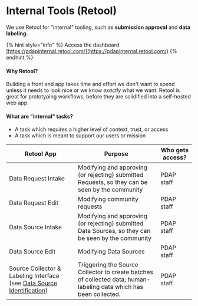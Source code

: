 # Internal Tools (Retool)

We use Retool for "internal" tooling, such as **submission approval** and **data labeling.**

{% hint style="info" %}
Access the dashboard [https://pdapinternal.retool.com/](https://pdapinternal.retool.com/)
{% endhint %}

#### **Why Retool?**

Building a front end app takes time and effort we don't want to spend unless it needs to look nice or we know _exactly_ what we want. Retool is great for prototyping workflows, before they are solidified into a self-hosted web app.

#### **What are "internal" tasks?**

* A task which requires a higher level of context, trust, or access
* A task which is meant to support our users or mission

| Retool App                                                                                                                                                | Purpose                                                                                                            | Who gets access? |
| --------------------------------------------------------------------------------------------------------------------------------------------------------- | ------------------------------------------------------------------------------------------------------------------ | ---------------- |
| Data Request Intake                                                                                                                                       | Modifying and approving (or rejecting) submitted Requests, so they can be seen by the community                    | PDAP staff       |
| Data Request Edit                                                                                                                                         | Modifying community requests                                                                                       | PDAP staff       |
| Data Source Intake                                                                                                                                        | Modifying and approving (or rejecting) submitted Data Sources, so they can be seen by the community                | PDAP staff       |
| Data Source Edit                                                                                                                                          | Modifying Data Sources                                                                                             | PDAP staff       |
| Source Collector & Labeling Interface (see [Data Source Identification](https://github.com/Police-Data-Accessibility-Project/data-source-identification)) | Triggering the Source Collector to create batches of collected data; human-labeling data which has been collected. | PDAP staff       |

